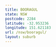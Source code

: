 ```yaml
---
title: BOORAGUL
state: NSW
postcode: 2284
latitude: -32.953236
longitude: 151.621183
url: /nsw/booragul/
layout: suburb
---
```

